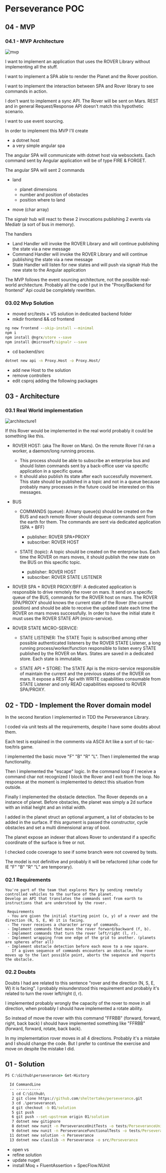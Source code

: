 # Perseverance POC

## 04 - MVP

### 04.1 - MVP Architecture

![mvp](./docs/mvp.png)

I want to implement an application that uses the ROVER Library without implementing all the stuff.

I want to implement a SPA able to render the Planet and the Rover position.

I want to implement the interaction between SPA and Rover library to see commands in action.

I don't want to implement a sync API. The Rover will be sent on Mars. REST and in general Request/Response API doesn't match this hypothetic scenario.

I want to use event sourcing.

In order to implement this MVP I'll create 
 - a dotnet host 
 - a very simple angular spa

The angular SPA will communicate with dotnet host via websockets.
Each command sent by Angular application will be of type FIRE & FORGET.

The angular SPA will sent 2 commands
 - land 
   - planet dimensions
   - number and position of obstacles
   - position where to land


 - move (char array)

The signalr hub will react to these 2 invocations publishing 2 events via Mediatr (a sort of bus in memory).

The handlers
 - Land Handler will invoke the ROVER Library and will continue publishing the state via a new message
 - Command Handler will invoke the ROVER Library and will continue publishing the state via a new message
 - State Handler will listen for new states and will push via signalr Hub the new state to the Angular application

The MVP follows the event sourcing architecture, not the possible real-world architecture. Probably all the code I put in the "Proxy/Backend for frontend" Api could be completely rewritten. 

### 03.02 Mvp Solution

 - moved src/tests + VS solution in dedicated backend folder
 - mkdir frontend && cd frontend

```cmd
ng new frontend --skip-install --minimal
npm i
npm install @ngrx/store --save
npm install @microsoft/signalr --save
```

 - cd backend/src

```cmd
dotnet new api -n Proxy.Host -o Proxy.Host/
```
 - add new Host to the solution
 - remove controllers
 - edit csproj adding the following packages




## 03 - Architecture

### 03.1 Real World implementation

![architecture1](./docs/architecture.png)

If this Rover would be implemented in the real world probably it could be something like this.

- ROVER HOST: (aka The Rover on Mars). On the remote Rover I'd ran a worker, a daemon/long running process. 
   - This process should be able to subscribe an enterprise bus and should listen commands sent by a back-office user via specific application in a specific queue.
   - It should also publish its state after each successfully movement. This state should be published in a topic and not in a queue because probably many processes in the future could be interested on this messages.

- BUS 
  - COMMANDS (queue): A/many queue(s) should be created on the BUS and each remote Rover should dequeue commands sent from the earth for them. The commands are sent via dedicated application (SPA + BFF)
    - publisher: ROVER SPA+PROXY
    - subscriber: ROVER HOST


  - STATE (topic): A topic should be created on the enterprise bus. Each time the ROVER on mars moves, it should publish the new state on the BUS on this specific topic. 
    - publisher: ROVER HOST
    - subscriber: ROVER STATE LISTENER

- ROVER SPA + ROVER PROXY/BFF: A dedicated application is responsible to drive remotely the rover on mars. It send on a specific queue of the BUS, commands for the ROVER host on mars. The ROVER SPA/PROXY should knows the current state of the Rover (the current position) and should be able to receive the updated state each time the ROVER on mars moves successfully. In order to have the initial state it must uses the ROVER STATE API (micro-service).  

- ROVER STATE MICRO-SERVICE:
  - STATE LISTENER: The STATE Topic is subscribed among other possible authenticated listeners by the ROVER STATE Listener, a long running process/worker/function responsible to listen every STATE published by the ROVER on Mars. States are saved in a dedicated store. Each state is immutable.

  - STATE API + STORE: The STATE Api is the micro-service responsible of maintain the current and the previous states of the ROVER on mars. It expose a REST Api with WRITE capabilities consumable from STATE Listener and only READ capabilities exposed to ROVER SPA/PROXY.
## 02 - TDD - Implement the Rover domain model

In  the second Iteration I implemented in TDD the Perseverance Library.

I coded via unit tests all the requirements, despite I have some doubts about them.

Each test is explained in the comments via ASCII Art like a sort of tic-tac-toe/tris game.

I implemented the basic move "F" "B" "R" "L". Then I implemented the wrap functionality. 

Then I implemented the "escape" logic. In the command loop if I receive a command char not recognized I block the Rover and I exit from the loop. No response at the moment is implemented to detect this situation from outside.

Finally I implemented the obstacle detection. The Rover depends on a instance of planet. Before obstacles, the planet was simply a 2d surface with an initial height and an initial width.

I added in the planet struct an optional argument, a list of obstacles to be added in the surface. If this argument is passed the constructor, cycle obstacles and set a multi dimensional array of bool.

The planet expose an indexer that allows Rover to understand if a specific coordinate of the surface is free or not.

I checked code coverage to see if some branch were not covered by tests.

The model is not definitive and probably it will be refactored (char code for IE "F" "B" "R" "L" are temporary).
### 02.1 Requirements

```text
You're part of the team that explores Mars by sending remotely controlled vehicles to the surface of the planet.
Develop an API that translates the commands sent from earth to instructions that are understood by the rover.

 Requirements
 - You are given the initial starting point (x, y) of a rover and the direction (N, S, E, W) it is facing.
 - The rover receives a character array of commands.
 - Implement commands that move the rover forward/backward (f, b).
 - Implement commands that turn the rover left/right (l, r).
 - Implement wrapping from one edge of the grid to another. (planets are spheres after all)
 - Implement obstacle detection before each move to a new square.
   If a given sequence of commands encounters an obstacle, the rover moves up to the last possible point, aborts the sequence and reports the obstacle.
```
### 02.2 Doubts

Doubts I had are related to this sentence "rover and the direction (N, S, E, W) it is facing". I probably misunderstood this requirement and probably it's related to turn the rover left/right (l, r).

I implemented probably wrongly the capacity of the rover to move in all direction, when probably I should have implemented a rotate ability.

So instead of move the rover with this command "FFRBB" (forward, forward, right, back back) I should have implemented something like "FFRBB" (forward, forward, rotate, back back).

In my implementation rover moves in all 4 directions. Probably it's a mistake and I should change the code. But I prefer to continue the exercise and move on despite the mistake I did.

## 01 - Solution

```cmd
PS C:\Github\perseverance> Get-History

  Id CommandLine
  -- -----------
   1 cd C:\Github\
   2 git clone https://github.com/sheltertake/perseverance.git
   3 cd .\perseverance\
   4 git checkout -b 01/solution
   5 git push
   6 git push --set-upstream origin 01/solution
   7 dotnet new gitignore
   8 dotnet new nunit -n PerseveranceUnitTests -o tests/PerseveranceUnitTests
   9 dotnet new nunit -n PerseveranceFunctionalTests -o tests/PerseveranceFunctionalTests
  11 dotnet new solution -n Perseverance
  13 dotnet new classlib -n Perseverance -o src/Perseverance

```

 - open vs
 - refine solution
 - update nuget
 - install Moq + FluentAssertion + SpecFlow.NUnit